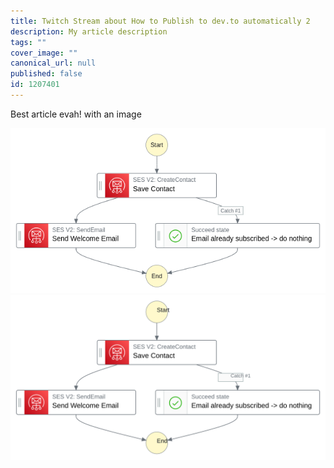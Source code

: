 ```yaml
---
title: Twitch Stream about How to Publish to dev.to automatically 2
description: My article description
tags: ""
cover_image: ""
canonical_url: null
published: false
id: 1207401
---
```


Best article evah! with an image

![Step Functions Graph for Subscription Workflow](./subscribe_stepfunctions_graph.png)
![Step Functions Graph for Subscription Workflow AS SVG](./subscribe_stepfunctions_graph.svg)
